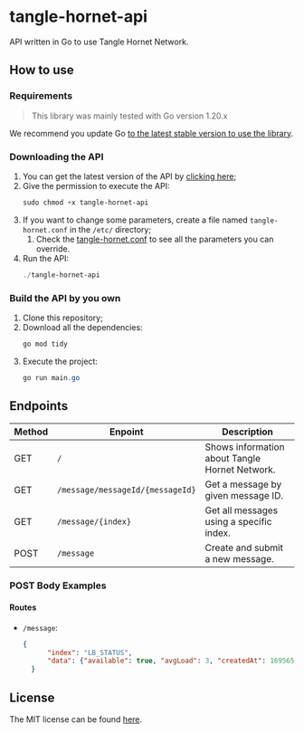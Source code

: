 # tangle-hornet-api
API written in Go to use Tangle Hornet Network.

## How to use

### Requirements
> This library was mainly tested with Go version 1.20.x

We recommend you update Go [to the latest stable version to use the library](https://go.dev/).

### Downloading the API

1. You can get the latest version of the API by [clicking here](https://github.com/AllanCapistrano/tangle-hornet-api/releases/download/v1.3.1/tangle-hornet-api);
2. Give the permission to execute the API:
   ```powershell
   sudo chmod +x tangle-hornet-api
   ```
3. If you want to change some parameters, create a file named `tangle-hornet.conf` in the `/etc/` directory;
   1. Check the [tangle-hornet.conf](https://github.com/AllanCapistrano/tangle-hornet-api/blob/main/config/tangle-hornet.conf) to see all the parameters you can override.
4. Run the API:
   ```powershell
   ./tangle-hornet-api
   ```
   
### Build the API by you own

1. Clone this repository;
2. Download all the dependencies:
   ```powershell
   go mod tidy
   ```
3. Execute the project:
   ```powershell
   go run main.go
   ```

## Endpoints

| Method | Enpoint | Description |
| ------ | ------- | ----------- | 
| GET | `/` | Shows information about Tangle Hornet Network. | 
| GET | `/message/messageId/{messageId}` | Get a message by given message ID. |
| GET | `/message/{index}` | Get all messages using a specific index. |
| POST | `/message` | Create and submit a new message. |

### POST Body Examples

#### Routes

- `/message`:
  ```json
  {
		"index": "LB_STATUS",
		"data": {"available": true, "avgLoad": 3, "createdAt": 1695652263921, "group": "group4", "lastLoad": 4, "publishedAt": 1695652267529, "source": "source4", "type": "LB_STATUS"}
	}
  ```

## License
The MIT license can be found [here](./LICENSE).
